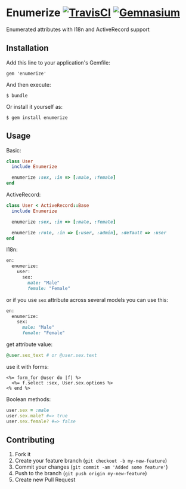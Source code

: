 # Enumerize [![TravisCI](https://secure.travis-ci.org/twinslash/enumerize.png?branch=master)](http://travis-ci.org/twinslash/enumerize) [![Gemnasium](https://gemnasium.com/twinslash/enumerize.png)](https://gemnasium.com/twinslash/enumerize)

Enumerated attributes with I18n and ActiveRecord support

## Installation

Add this line to your application's Gemfile:

    gem 'enumerize'

And then execute:

    $ bundle

Or install it yourself as:

    $ gem install enumerize

## Usage

Basic:

```ruby
class User
  include Enumerize

  enumerize :sex, :in => [:male, :female]
end
```

ActiveRecord:

```ruby
class User < ActiveRecord::Base
  include Enumerize

  enumerize :sex, :in => [:male, :female]

  enumerize :role, :in => [:user, :admin], :default => :user
end
```

I18n:

```ruby
en:
  enumerize:
    user:
      sex:
        male: "Male"
        female: "Female"
```

or if you use `sex` attribute across several models you can use this:

```ruby
en:
  enumerize:
    sex:
      male: "Male"
      female: "Female"
```

get attribute value:

```ruby
@user.sex_text # or @user.sex.text
```

use it with forms:

```erb
<%= form_for @user do |f| %>
  <%= f.select :sex, User.sex.options %>
<% end %>
```

Boolean methods:

```ruby
user.sex = :male
user.sex.male? #=> true
user.sex.female? #=> false
```



## Contributing

1. Fork it
2. Create your feature branch (`git checkout -b my-new-feature`)
3. Commit your changes (`git commit -am 'Added some feature'`)
4. Push to the branch (`git push origin my-new-feature`)
5. Create new Pull Request
